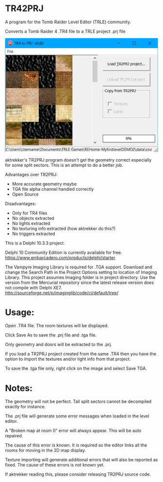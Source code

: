 # TR42PRJ
A program for the Tomb Raider Level Editor (TRLE) community.

Converts a Tomb Raider 4 .TR4 file to a TRLE project .prj file

![Screenshot](./Screenshot.jpg)

aktrekker's TR2PRJ program doesn't get the geometry correct especially for some split sectors.
This is an attempt to do a better job.

Advantages over TR2PRJ:
- More accurate geometry maybe
- TGA file alpha channel handled correctly
- Open Source

Disadvantages:
- Only for TR4 files
- No objects extracted
- No lights extracted
- No texturing info extracted (how aktrekker do this?)
- No triggers extracted

This is a Delphi 10.3.3 project.

Delphi 10 Community Edition is currently available for free.
https://www.embarcadero.com/products/delphi/starter

The Vampyre Imaging Library is required for .TGA support.
Download and change the Search Path in the Project Options setting to location of Imaging Library.
This project assumes Imaging folder is in project directory.
Use the version from the Mercurial repository since the latest release version does not compile with Delphi XE7.
http://sourceforge.net/p/imaginglib/code/ci/default/tree/

# Usage:
Open .TR4 file. The room textures will be displayed.

Click Save As to save the .prj file and .tga file.

Only geometry and doors will be extracted to the .prj.

If you load a TR2PRJ project created from the same .TR4 then you have the option
to import the textures and/or light info from that project.

To save the .tga file only, right click on the image and select Save TGA.

# Notes:
The geometry will not be perfect. Tall split sectors cannot be decompiled exactly
for instance.

The .prj file will generate some error messages when loaded in the level editor.

  A "Broken map at room 0" error will always appear. This will be auto repaired.

  The cause of this error is known. It is required so the editor links all the rooms
  for moving in the 2D map display.

  Texture importing will generate additional errors that will also be reported as fixed.
  The cause of these errors is not known yet.

If aktrekker reading this, please consider releasing TR2PRJ source code.

